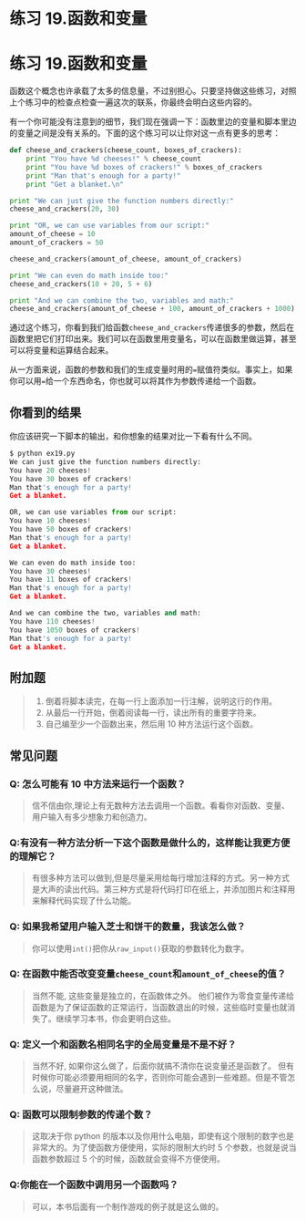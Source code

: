 # 练习 19.函数和变量

# 练习 19.函数和变量

函数这个概念也许承载了太多的信息量，不过别担心。只要坚持做这些练习，对照上个练习中的检查点检查一遍这次的联系，你最终会明白这些内容的。

有一个你可能没有注意到的细节，我们现在强调一下：函数里边的变量和脚本里边的变量之间是没有关系的。下面的这个练习可以让你对这一点有更多的思考：

```py
def cheese_and_crackers(cheese_count, boxes_of_crackers):
    print "You have %d cheeses!" % cheese_count
    print "You have %d boxes of crackers!" % boxes_of_crackers
    print "Man that's enough for a party!"
    print "Get a blanket.\n"

print "We can just give the function numbers directly:"
cheese_and_crackers(20, 30)

print "OR, we can use variables from our script:"
amount_of_cheese = 10
amount_of_crackers = 50

cheese_and_crackers(amount_of_cheese, amount_of_crackers)

print "We can even do math inside too:"
cheese_and_crackers(10 + 20, 5 + 6)

print "And we can combine the two, variables and math:"
cheese_and_crackers(amount_of_cheese + 100, amount_of_crackers + 1000) 
```

通过这个练习，你看到我们给函数`cheese_and_crackers`传递很多的参数，然后在函数里把它们打印出来。我们可以在函数里用变量名，可以在函数里做运算，甚至可以将变量和运算结合起来。

从一方面来说，函数的参数和我们的生成变量时用的`=`赋值符类似。事实上，如果你可以用`=`给一个东西命名，你也就可以将其作为参数传递给一个函数。

## 你看到的结果

你应该研究一下脚本的输出，和你想象的结果对比一下看有什么不同。

```py
$ python ex19.py
We can just give the function numbers directly:
You have 20 cheeses!
You have 30 boxes of crackers!
Man that's enough for a party!
Get a blanket.

OR, we can use variables from our script:
You have 10 cheeses!
You have 50 boxes of crackers!
Man that's enough for a party!
Get a blanket.

We can even do math inside too:
You have 30 cheeses!
You have 11 boxes of crackers!
Man that's enough for a party!
Get a blanket.

And we can combine the two, variables and math:
You have 110 cheeses!
You have 1050 boxes of crackers!
Man that's enough for a party!
Get a blanket. 
```

## 附加题

> 1.  倒着将脚本读完，在每一行上面添加一行注解，说明这行的作用。
> 2.  从最后一行开始，倒着阅读每一行，读出所有的重要字符来。
> 3.  自己编至少一个函数出来，然后用 10 种方法运行这个函数。

## 常见问题

### Q: 怎么可能有 10 中方法来运行一个函数？

> 信不信由你,理论上有无数种方法去调用一个函数。看看你对函数、变量、用户输入有多少想象力和创造力。

### Q:有没有一种方法分析一下这个函数是做什么的，这样能让我更方便的理解它？

> 有很多种方法可以做到,但是尽量采用给每行增加注释的方式。另一种方式是大声的读出代码。第三种方式是将代码打印在纸上，并添加图片和注释用来解释代码实现了什么功能。

### Q: 如果我希望用户输入芝士和饼干的数量，我该怎么做？

> 你可以使用`int()`把你从`raw_input()`获取的参数转化为数字。

### Q: 在函数中能否改变变量`cheese_count`和`amount_of_cheese`的值？

> 当然不能, 这些变量是独立的，在函数体之外。 他们被作为零食变量传递给函数是为了保证函数的正常运行，当函数退出的时候，这些临时变量也就消失了。继续学习本书，你会更明白这些。

### Q: 定义一个和函数名相同名字的全局变量是不是不好？

> 当然不好, 如果你这么做了，后面你就搞不清你在说变量还是函数了。 但有时候你可能必须要用相同的名字，否则你可能会遇到一些难题。但是不管怎么说，尽量避开这种做法。

### Q: 函数可以限制参数的传递个数？

> 这取决于你 python 的版本以及你用什么电脑，即使有这个限制的数字也是非常大的。为了使函数方便使用，实际的限制大约时 5 个参数，也就是说当函数参数超过 5 个的时候，函数就会变得不方便使用。

### Q:你能在一个函数中调用另一个函数吗？

> 可以，本书后面有一个制作游戏的例子就是这么做的。